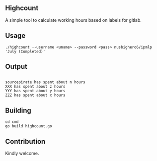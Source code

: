 ## Highcount

A simple tool to calculate working hours based on labels for gitlab. 

## Usage

```
./highcount --username <uname> --password <pass> nusbighero6/ipmlp 'July (Completed)'
```

## Output

```

sourcepirate has spent about n hours
XXX has spent about z hours
YYY has spent about y hours
ZZZ has spent about x hours

```

## Building

```
cd cmd
go build highcount.go

```

## Contribution

Kindly welcome.
